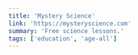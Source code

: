 ```yaml
---
title: 'Mystery Science'
link: 'https://mysteryscience.com'
summary: 'Free science lessons.'
tags: ['education', 'age-all']
---
```


